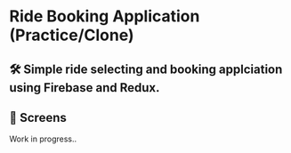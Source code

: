 # Ride Booking Application (Practice/Clone)

<h2> 🛠️ Simple ride selecting and booking applciation using Firebase and Redux.</h2>

<h2> 📱 Screens</h2>
Work in progress..
